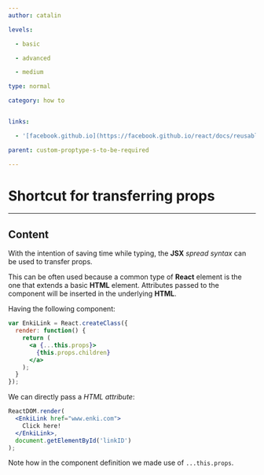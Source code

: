 ```yaml
---
author: catalin

levels:

  - basic

  - advanced

  - medium

type: normal

category: how to


links:

  - '[facebook.github.io](https://facebook.github.io/react/docs/reusable-components.html#transferring-props-a-shortcut){website}'

parent: custom-proptype-s-to-be-required

---
```


# Shortcut for transferring props

---
## Content

With the intention of saving time while typing, the **JSX** *spread syntax* can be used to transfer props.

This can be often used because a common type of **React** element is the one that extends a basic **HTML** element. Attributes passed to the component will be inserted in the underlying **HTML**.

Having the following component:
```jsx
var EnkiLink = React.createClass({
  render: function() {
    return (
      <a {...this.props}>
        {this.props.children}
      </a>
    );
  }
});
```

We can directly pass a *HTML attribute*:
```jsx
ReactDOM.render(
  <EnkiLink href="www.enki.com">
    Click here!
  </EnkiLink>,
  document.getElementById('linkID')
);

```

Note how in the component definition we made use of `...this.props`.

